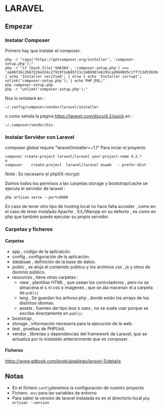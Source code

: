 # LARAVEL
## Empezar
### Instalar Composer

Primero hay que instalar el composer.

````
php -r "copy('https://getcomposer.org/installer', 'composer-setup.php');"
php -r "if (hash_file('SHA384', 'composer-setup.php') === 'aa96f26c2b67226a324c27919f1eb05f21c248b987e6195cad9690d5c1ff713d53020a02ac8c217dbf90a7eacc9d141d') { echo 'Installer verified'; } else { echo 'Installer corrupt'; unlink('composer-setup.php'); } echo PHP_EOL;"
php composer-setup.php
php -r "unlink('composer-setup.php');"

````

Nos lo isntalará en :

````
~/.config/composer/vendor/laravel/installer
````
o como señala la página https://laravel.com/docs/4.2/quick en  : 
````
~/.composer/vendor/bin
````
### Instalar Servidor con Laravel
composer global require "laravel/installer=~1.1"
Para inciar el proyecto
````
composer create-project laravel/laravel your-project-name 4.2.*
o
composer	create-project	laravel/laravel	miweb	--prefer-dist
````
*Nota :* Es necesario el phpXX-mcrypt 

Damos todos los permisos a las carpetas storage y bootstrap/cache
se ejecuta el servidor de laravel : 
````
php artisan serve --port=8080
````
En caso de tener otro tipo de hosting local no hace falta acceder , como en el caso de tener instalado Apache , X/L/Wampp en su defecto , es como en php que también puede ejecutar su propio servidor.

### Carpetas y ficheros
#### Carpetas
* app , codigo de la aplicaicón.
* config , configuración de la aplicación.
* databsae , definición de la base de datos. 
* public , se aloja el contenido público y los archivos css , js y otros de dominio público.
* resources , tiene otras carpetas : 
  * view , plantillas HTML , que usean los controladores , pero no se almacena el s ni css o imágenes , que se ala macenan el a carpeta de `public`
  * lang , Se guardan los arhivos php , donde están los arrays de los distintos idiomas.
  * assets , fuentes del tipo less o sass , no se suele usar porque se escribe directamente en `public`
* bootstrap , 
* storage , información necesaria para la ejecución de la web.
* test , pruebas de PHPUnit.
* vendor , librerias y dependencias del framework de Laravel,  que se actualiza por lo instalado anteriormente que es composer.

#### Ficheros

https://www.gitbook.com/book/ajgallego/laravel-5/details

## Notas
* En el fichero `config`tenemos la configuración de nuestro proyecto
* Fichero `.env` para las variables de entorno
* Para saber la versión de laravel instalada es en el directorio local `php artisan --version`
